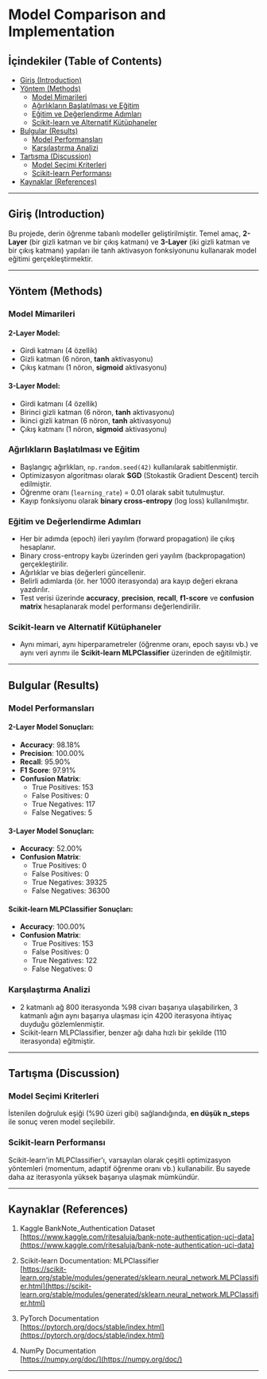 # Model Comparison and Implementation

## İçindekiler (Table of Contents)
- [Giriş (Introduction)](#giriş-introduction)
- [Yöntem (Methods)](#yöntem-methods)
  - [Model Mimarileri](#model-mimarileri)
  - [Ağırlıkların Başlatılması ve Eğitim](#ağırlıkların-başlatılması-ve-eğitim)
  - [Eğitim ve Değerlendirme Adımları](#eğitim-ve-değerlendirme-adımları)
  - [Scikit-learn ve Alternatif Kütüphaneler](#scikit-learn-ve-alternatif-kütüphaneler)
- [Bulgular (Results)](#bulgular-results)
  - [Model Performansları](#model-performansları)
  - [Karşılaştırma Analizi](#karşılaştırma-analizi)
- [Tartışma (Discussion)](#tartışma-discussion)
  - [Model Seçimi Kriterleri](#model-seçimi-kriterleri)
  - [Scikit-learn Performansı](#scikit-learn-performansı)
- [Kaynaklar (References)](#kaynaklar-references)

---

## Giriş (Introduction)
Bu projede, derin öğrenme tabanlı modeller geliştirilmiştir. Temel amaç, **2-Layer** (bir gizli katman ve bir çıkış katmanı) ve **3-Layer** (iki gizli katman ve bir çıkış katmanı) yapıları ile tanh aktivasyon fonksiyonunu kullanarak model eğitimi gerçekleştirmektir.

---

## Yöntem (Methods)
### Model Mimarileri
#### 2-Layer Model:
- Girdi katmanı (4 özellik)
- Gizli katman (6 nöron, **tanh** aktivasyonu)
- Çıkış katmanı (1 nöron, **sigmoid** aktivasyonu)

#### 3-Layer Model:
- Girdi katmanı (4 özellik)
- Birinci gizli katman (6 nöron, **tanh** aktivasyonu)
- İkinci gizli katman (6 nöron, **tanh** aktivasyonu)
- Çıkış katmanı (1 nöron, **sigmoid** aktivasyonu)

### Ağırlıkların Başlatılması ve Eğitim
- Başlangıç ağırlıkları, `np.random.seed(42)` kullanılarak sabitlenmiştir.
- Optimizasyon algoritması olarak **SGD** (Stokastik Gradient Descent) tercih edilmiştir.
- Öğrenme oranı (`learning_rate`) = 0.01 olarak sabit tutulmuştur.
- Kayıp fonksiyonu olarak **binary cross-entropy** (log loss) kullanılmıştır.

### Eğitim ve Değerlendirme Adımları
- Her bir adımda (epoch) ileri yayılım (forward propagation) ile çıkış hesaplanır.
- Binary cross-entropy kaybı üzerinden geri yayılım (backpropagation) gerçekleştirilir.
- Ağırlıklar ve bias değerleri güncellenir.
- Belirli adımlarda (ör. her 1000 iterasyonda) ara kayıp değeri ekrana yazdırılır.
- Test verisi üzerinde **accuracy**, **precision**, **recall**, **f1-score** ve **confusion matrix** hesaplanarak model performansı değerlendirilir.

### Scikit-learn ve Alternatif Kütüphaneler
- Aynı mimari, aynı hiperparametreler (öğrenme oranı, epoch sayısı vb.) ve aynı veri ayrımı ile **Scikit-learn MLPClassifier** üzerinden de eğitilmiştir.

---

## Bulgular (Results)
### Model Performansları
#### 2-Layer Model Sonuçları:
- **Accuracy**: 98.18%
- **Precision**: 100.00%
- **Recall**: 95.90%
- **F1 Score**: 97.91%
- **Confusion Matrix**:
  - True Positives: 153
  - False Positives: 0
  - True Negatives: 117
  - False Negatives: 5

#### 3-Layer Model Sonuçları:
- **Accuracy**: 52.00%
- **Confusion Matrix**:
  - True Positives: 0
  - False Positives: 0
  - True Negatives: 39325
  - False Negatives: 36300

#### Scikit-learn MLPClassifier Sonuçları:
- **Accuracy**: 100.00%
- **Confusion Matrix**:
  - True Positives: 153
  - False Positives: 0
  - True Negatives: 122
  - False Negatives: 0

### Karşılaştırma Analizi
- 2 katmanlı ağ 800 iterasyonda %98 civarı başarıya ulaşabilirken, 3 katmanlı ağın aynı başarıya ulaşması için 4200 iterasyona ihtiyaç duyduğu gözlemlenmiştir.
- Scikit-learn MLPClassifier, benzer ağı daha hızlı bir şekilde (110 iterasyonda) eğitmiştir.

---

## Tartışma (Discussion)
### Model Seçimi Kriterleri
İstenilen doğruluk eşiği (%90 üzeri gibi) sağlandığında, **en düşük n_steps** ile sonuç veren model seçilebilir.

### Scikit-learn Performansı
Scikit-learn'in MLPClassifier'ı, varsayılan olarak çeşitli optimizasyon yöntemleri (momentum, adaptif öğrenme oranı vb.) kullanabilir. Bu sayede daha az iterasyonla yüksek başarıya ulaşmak mümkündür.

---

## Kaynaklar (References)
1. Kaggle BankNote_Authentication Dataset  
   [https://www.kaggle.com/ritesaluja/bank-note-authentication-uci-data](https://www.kaggle.com/ritesaluja/bank-note-authentication-uci-data)

2. Scikit-learn Documentation: MLPClassifier  
   [https://scikit-learn.org/stable/modules/generated/sklearn.neural_network.MLPClassifier.html](https://scikit-learn.org/stable/modules/generated/sklearn.neural_network.MLPClassifier.html)

3. PyTorch Documentation  
   [https://pytorch.org/docs/stable/index.html](https://pytorch.org/docs/stable/index.html)

4. NumPy Documentation  
   [https://numpy.org/doc/](https://numpy.org/doc/)

---
